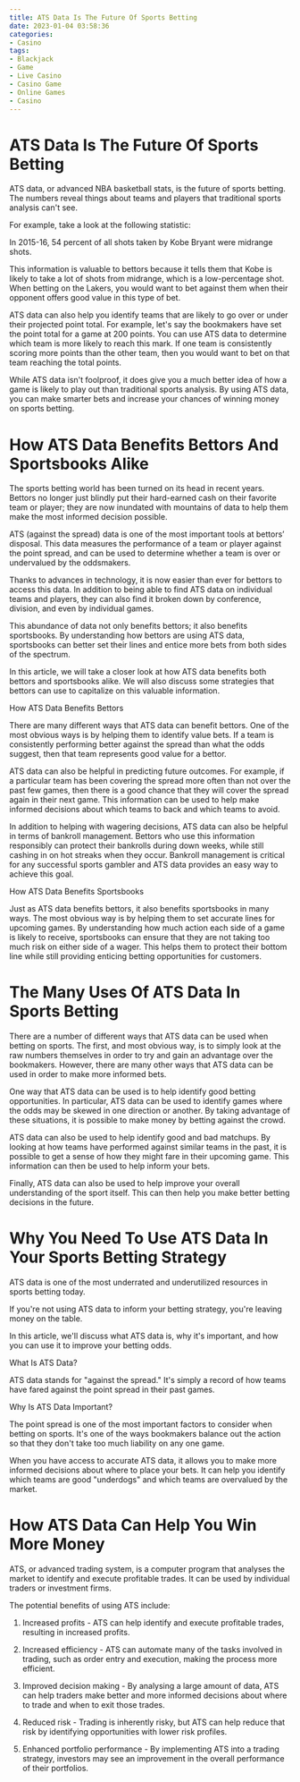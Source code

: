 ```yaml
---
title: ATS Data Is The Future Of Sports Betting
date: 2023-01-04 03:58:36
categories:
- Casino
tags:
- Blackjack
- Game
- Live Casino
- Casino Game
- Online Games
- Casino
---
```



#  ATS Data Is The Future Of Sports Betting

ATS data, or advanced NBA basketball stats, is the future of sports betting. The numbers reveal things about teams and players that traditional sports analysis can't see.

For example, take a look at the following statistic:

In 2015-16, 54 percent of all shots taken by Kobe Bryant were midrange shots.

This information is valuable to bettors because it tells them that Kobe is likely to take a lot of shots from midrange, which is a low-percentage shot. When betting on the Lakers, you would want to bet against them when their opponent offers good value in this type of bet.

ATS data can also help you identify teams that are likely to go over or under their projected point total. For example, let's say the bookmakers have set the point total for a game at 200 points. You can use ATS data to determine which team is more likely to reach this mark. If one team is consistently scoring more points than the other team, then you would want to bet on that team reaching the total points.

While ATS data isn't foolproof, it does give you a much better idea of how a game is likely to play out than traditional sports analysis. By using ATS data, you can make smarter bets and increase your chances of winning money on sports betting.

#  How ATS Data Benefits Bettors And Sportsbooks Alike

The sports betting world has been turned on its head in recent years. Bettors no longer just blindly put their hard-earned cash on their favorite team or player; they are now inundated with mountains of data to help them make the most informed decision possible.

ATS (against the spread) data is one of the most important tools at bettors’ disposal. This data measures the performance of a team or player against the point spread, and can be used to determine whether a team is over or undervalued by the oddsmakers.

Thanks to advances in technology, it is now easier than ever for bettors to access this data. In addition to being able to find ATS data on individual teams and players, they can also find it broken down by conference, division, and even by individual games.

This abundance of data not only benefits bettors; it also benefits sportsbooks. By understanding how bettors are using ATS data, sportsbooks can better set their lines and entice more bets from both sides of the spectrum.

In this article, we will take a closer look at how ATS data benefits both bettors and sportsbooks alike. We will also discuss some strategies that bettors can use to capitalize on this valuable information.

How ATS Data Benefits Bettors

There are many different ways that ATS data can benefit bettors. One of the most obvious ways is by helping them to identify value bets. If a team is consistently performing better against the spread than what the odds suggest, then that team represents good value for a bettor.

ATS data can also be helpful in predicting future outcomes. For example, if a particular team has been covering the spread more often than not over the past few games, then there is a good chance that they will cover the spread again in their next game. This information can be used to help make informed decisions about which teams to back and which teams to avoid.

In addition to helping with wagering decisions, ATS data can also be helpful in terms of bankroll management. Bettors who use this information responsibly can protect their bankrolls during down weeks, while still cashing in on hot streaks when they occur. Bankroll management is critical for any successful sports gambler and ATS data provides an easy way to achieve this goal.

How ATS Data Benefits Sportsbooks

Just as ATS data benefits bettors, it also benefits sportsbooks in many ways. The most obvious way is by helping them to set accurate lines for upcoming games. By understanding how much action each side of a game is likely to receive, sportsbooks can ensure that they are not taking too much risk on either side of a wager. This helps them to protect their bottom line while still providing enticing betting opportunities for customers.

#  The Many Uses Of ATS Data In Sports Betting

There are a number of different ways that ATS data can be used when betting on sports. The first, and most obvious way, is to simply look at the raw numbers themselves in order to try and gain an advantage over the bookmakers. However, there are many other ways that ATS data can be used in order to make more informed bets.

One way that ATS data can be used is to help identify good betting opportunities. In particular, ATS data can be used to identify games where the odds may be skewed in one direction or another. By taking advantage of these situations, it is possible to make money by betting against the crowd.

ATS data can also be used to help identify good and bad matchups. By looking at how teams have performed against similar teams in the past, it is possible to get a sense of how they might fare in their upcoming game. This information can then be used to help inform your bets.

Finally, ATS data can also be used to help improve your overall understanding of the sport itself. This can then help you make better betting decisions in the future.

#  Why You Need To Use ATS Data In Your Sports Betting Strategy

ATS data is one of the most underrated and underutilized resources in sports betting today.

If you're not using ATS data to inform your betting strategy, you're leaving money on the table.

In this article, we'll discuss what ATS data is, why it's important, and how you can use it to improve your betting odds.

What Is ATS Data?

ATS data stands for "against the spread." It's simply a record of how teams have fared against the point spread in their past games.

Why Is ATS Data Important?

The point spread is one of the most important factors to consider when betting on sports. It's one of the ways bookmakers balance out the action so that they don't take too much liability on any one game.

When you have access to accurate ATS data, it allows you to make more informed decisions about where to place your bets. It can help you identify which teams are good "underdogs" and which teams are overvalued by the market.

#  How ATS Data Can Help You Win More Money

ATS, or advanced trading system, is a computer program that analyses the market to identify and execute profitable trades. It can be used by individual traders or investment firms.

The potential benefits of using ATS include:

1. Increased profits - ATS can help identify and execute profitable trades, resulting in increased profits.

2. Increased efficiency - ATS can automate many of the tasks involved in trading, such as order entry and execution, making the process more efficient.

3. Improved decision making - By analysing a large amount of data, ATS can help traders make better and more informed decisions about where to trade and when to exit those trades.

4. Reduced risk - Trading is inherently risky, but ATS can help reduce that risk by identifying opportunities with lower risk profiles.

5. Enhanced portfolio performance - By implementing ATS into a trading strategy, investors may see an improvement in the overall performance of their portfolios.